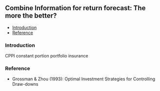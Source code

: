 #

## Combine Information for return forecast: The more the better?


- [Introduction](#introduction)
- [Reference](#ref)



### Introduction <a name="introduction"></a>


CPPI constant portion portfolio insurance


### Reference <a name="ref"></a>

- Grossman & Zhou (1993): Optimal Investment Strategies for Controlling Draw-downs

